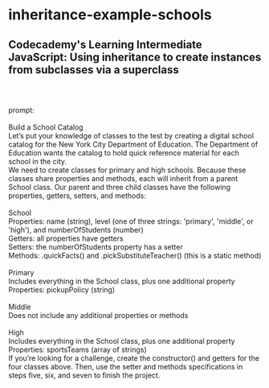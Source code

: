 # inheritance-example-schools
Codecademy's Learning Intermediate JavaScript: Using inheritance to create instances from subclasses via a superclass
<br>
<br>
---------------------------------
<br>
prompt:
<br>
<br>
Build a School Catalog
<br>
Let’s put your knowledge of classes to the test by creating a digital school catalog for the New York City Department of Education. The Department of Education wants the catalog to hold quick reference material for each school in the city.
<br>
We need to create classes for primary and high schools. Because these classes share properties and methods, each will inherit from a parent School class. Our parent and three child classes have the following properties, getters, setters, and methods:
<br>
<br>
School
<br>
Properties: name (string), level (one of three strings: 'primary', 'middle', or 'high'), and numberOfStudents (number)
<br>
Getters: all properties have getters
<br>
Setters: the numberOfStudents property has a setter
<br>
Methods: .quickFacts() and .pickSubstituteTeacher() (this is a static method)
<br>
<br>
Primary
<br>
Includes everything in the School class, plus one additional property
<br>
Properties: pickupPolicy (string)
<br>
<br>
Middle
<br>
Does not include any additional properties or methods
<br>
<br>
High
<br>
Includes everything in the School class, plus one additional property
<br>
Properties: sportsTeams (array of strings)
<br>
If you’re looking for a challenge, create the constructor() and getters for the four classes above. Then, use the setter and methods specifications in steps five, six, and seven to finish the project.
